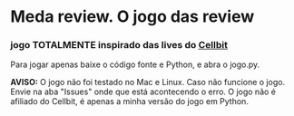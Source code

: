 # Meda review. O jogo das review
### jogo TOTALMENTE inspirado das lives do [Cellbit](https://twitch.tv/cellbit)

Para jogar apenas baixe o código fonte e Python, e abra o jogo.py.

**AVISO:** O jogo não foi testado no Mac e Linux. Caso não funcione o jogo. Envie na aba "Issues" onde que está acontecendo o erro.
O jogo não é afiliado do Cellbit, é apenas a minha versão do jogo em Python.
